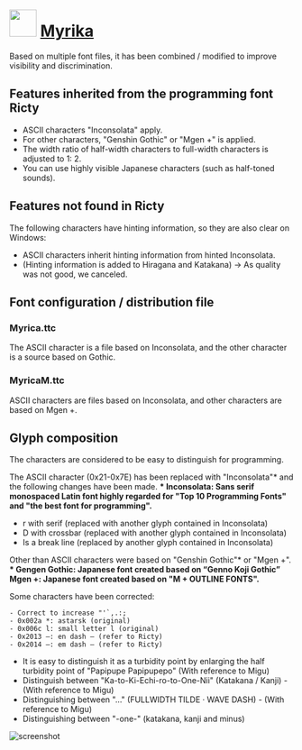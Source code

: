 ﻿# <img src="https://cdn.jsdelivr.net/gh/chtof/chocolatey-packages/automatic/myrica/myrica.png" width="48" height="48"/> [Myrika](https://chocolatey.org/packages/myrica)

Based on multiple font files, it has been combined / modified to improve visibility and discrimination.

## Features inherited from the programming font Ricty
- ASCII characters "Inconsolata" apply.
- For other characters, "Genshin Gothic" or "Mgen +" is applied.
- The width ratio of half-width characters to full-width characters is adjusted to 1: 2.
- You can use highly visible Japanese characters (such as half-toned sounds).

## Features not found in Ricty
The following characters have hinting information, so they are also clear on Windows:
- ASCII characters inherit hinting information from hinted Inconsolata.
- (Hinting information is added to Hiragana and Katakana) -> As quality was not good, we canceled.

## Font configuration / distribution file

### Myrica.ttc
The ASCII character is a file based on Inconsolata, and the other character is a source based on Gothic.

### MyricaM.ttc
ASCII characters are files based on Inconsolata, and other characters are based on Mgen +.

## Glyph composition
The characters are considered to be easy to distinguish for programming.

The ASCII character (0x21-0x7E) has been replaced with "Inconsolata"* and the following changes have been made. 
__* Inconsolata: Sans serif monospaced Latin font highly regarded for "Top 10 Programming Fonts" and "the best font for programming".__

- r with serif (replaced with another glyph contained in Inconsolata)
- D with crossbar (replaced with another glyph contained in Inconsolata)
- Is a break line (replaced by another glyph contained in Inconsolata)

Other than ASCII characters were based on "Genshin Gothic"* or "Mgen +". 
__* Gengen Gothic: Japanese font created based on “Genno Koji Gothic” Mgen +: Japanese font created based on "M + OUTLINE FONTS".__

Some characters have been corrected:

``- Correct to increase "'`,.:;``  
``- 0x002a *: astarsk (original)``  
``- 0x006c l: small letter l (original)``  
``- 0x2013 –: en dash – (refer to Ricty)``  
``- 0x2014 —: em dash — (refer to Ricty)``  
- It is easy to distinguish it as a turbidity point by enlarging the half turbidity point of "Papipupe Papipupepo" (With reference to Migu)
- Distinguish between "Ka-to-Ki-Echi-ro-to-One-Nii" (Katakana / Kanji) - (With reference to Migu)
- Distinguishing between "..." (FULLWIDTH TILDE · WAVE DASH) - (With reference to Migu)
- Distinguishing between "-one-" (katakana, kanji and minus)

![screenshot](https://cdn.jsdelivr.net/gh/chtof/chocolatey-packages/automatic/myrica/screenshot.png)
